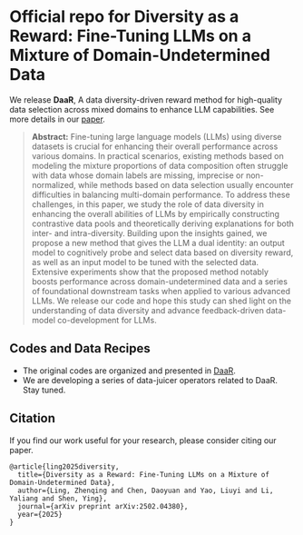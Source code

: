 # Official repo for **Diversity as a Reward: Fine-Tuning LLMs on a Mixture of Domain-Undetermined Data**

We release **DaaR**,  A data diversity-driven reward method for high-quality data selection across mixed domains to enhance LLM capabilities. See more details in our [paper](https://www.arxiv.org/abs/2502.04380).

> 
>
> **Abstract:** Fine-tuning large language models (LLMs) using diverse datasets is crucial for enhancing their overall performance across various domains.
In practical scenarios, existing methods based on modeling the mixture proportions of data composition often struggle with data whose domain labels are missing, imprecise or non-normalized, while methods based on data selection usually encounter difficulties in balancing multi-domain performance.
To address these challenges, in this paper, we study the role of data diversity in enhancing the overall abilities of LLMs by empirically constructing contrastive data pools and theoretically deriving explanations for both inter- and intra-diversity. 
Building upon the insights gained, we propose a new method that gives the LLM a dual identity: an output model to cognitively probe and select data based on diversity reward, as well as an input model to be tuned with the selected data.
Extensive experiments show that the proposed method notably boosts performance across domain-undetermined data and a series of foundational downstream tasks when applied to various advanced LLMs. We release our code and hope this study can shed light on the understanding of data diversity and advance feedback-driven data-model co-development for LLMs.


## Codes and Data Recipes

- The original codes are organized and presented in [DaaR](https://github.com/lingzhq/data-juicer/tree/DaaR/DaaR).
- We are developing a series of data-juicer operators related to DaaR. Stay tuned.


## Citation

If you find our work useful for your research, please consider citing our paper.

```
@article{ling2025diversity,
  title={Diversity as a Reward: Fine-Tuning LLMs on a Mixture of Domain-Undetermined Data},
  author={Ling, Zhenqing and Chen, Daoyuan and Yao, Liuyi and Li, Yaliang and Shen, Ying},
  journal={arXiv preprint arXiv:2502.04380},
  year={2025}
}
```